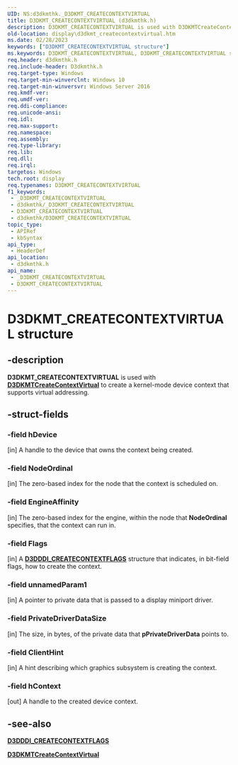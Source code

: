 ```yaml
---
UID: NS:d3dkmthk._D3DKMT_CREATECONTEXTVIRTUAL
title: D3DKMT_CREATECONTEXTVIRTUAL (d3dkmthk.h)
description: D3DKMT_CREATECONTEXTVIRTUAL is used with D3DKMTCreateContextVirtual to create a kernel mode device context that supports virtual addressing.
old-location: display\d3dkmt_createcontextvirtual.htm
ms.date: 02/28/2023
keywords: ["D3DKMT_CREATECONTEXTVIRTUAL structure"]
ms.keywords: D3DKMT_CREATECONTEXTVIRTUAL, D3DKMT_CREATECONTEXTVIRTUAL structure [Display Devices], _D3DKMT_CREATECONTEXTVIRTUAL, d3dkmthk/D3DKMT_CREATECONTEXTVIRTUAL, display.d3dkmt_createcontextvirtual
req.header: d3dkmthk.h
req.include-header: D3dkmthk.h
req.target-type: Windows
req.target-min-winverclnt: Windows 10
req.target-min-winversvr: Windows Server 2016
req.kmdf-ver: 
req.umdf-ver: 
req.ddi-compliance: 
req.unicode-ansi: 
req.idl: 
req.max-support: 
req.namespace: 
req.assembly: 
req.type-library: 
req.lib: 
req.dll: 
req.irql: 
targetos: Windows
tech.root: display
req.typenames: D3DKMT_CREATECONTEXTVIRTUAL
f1_keywords:
 - _D3DKMT_CREATECONTEXTVIRTUAL
 - d3dkmthk/_D3DKMT_CREATECONTEXTVIRTUAL
 - D3DKMT_CREATECONTEXTVIRTUAL
 - d3dkmthk/D3DKMT_CREATECONTEXTVIRTUAL
topic_type:
 - APIRef
 - kbSyntax
api_type:
 - HeaderDef
api_location:
 - d3dkmthk.h
api_name:
 - _D3DKMT_CREATECONTEXTVIRTUAL
 - D3DKMT_CREATECONTEXTVIRTUAL
---
```


# D3DKMT_CREATECONTEXTVIRTUAL structure

## -description

**D3DKMT_CREATECONTEXTVIRTUAL** is used with [**D3DKMTCreateContextVirtual**](nf-d3dkmthk-d3dkmtcreatecontextvirtual.md) to create a kernel-mode device context that supports virtual addressing.

## -struct-fields

### -field hDevice

[in] A handle to the device that owns the context being created.

### -field NodeOrdinal

[in] The zero-based index for the node that the context is scheduled on.

### -field EngineAffinity

[in] The zero-based index for the engine, within the node that **NodeOrdinal** specifies, that the context can run in.

### -field Flags

[in] A [**D3DDDI_CREATECONTEXTFLAGS**](../d3dukmdt/ns-d3dukmdt-_d3dddi_createcontextflags.md) structure that indicates, in bit-field flags, how to create the context.

### -field unnamedParam1

[in] A pointer to private data that is passed to a display miniport driver.

### -field PrivateDriverDataSize

[in] The size, in bytes, of the private data that **pPrivateDriverData** points to.

### -field ClientHint

[in] A hint describing which graphics subsystem is creating the context.

### -field hContext

[out] A handle to the created device context.

## -see-also

[**D3DDDI_CREATECONTEXTFLAGS**](../d3dukmdt/ns-d3dukmdt-_d3dddi_createcontextflags.md)

[**D3DKMTCreateContextVirtual**](nf-d3dkmthk-d3dkmtcreatecontextvirtual.md)
